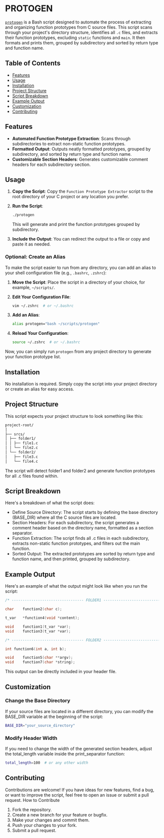 # PROTOGEN

[`protogen`](./protogen) is a Bash script designed to automate the process of extracting and organizing function prototypes from C source files. This script scans through your project's directory structure, identifies all `.c` files, and extracts their function prototypes, excluding `static` functions and `main`. It then formats and prints them, grouped by subdirectory and sorted by return type and function name.

## Table of Contents

- [Features](#features)
- [Usage](#usage)
- [Installation](#installation)
- [Project Structure](#project-structure)
- [Script Breakdown](#script-breakdown)
- [Example Output](#example-output)
- [Customization](#customization)
- [Contributing](#contributing)

## Features

- **Automated Function Prototype Extraction**: Scans through subdirectories to extract non-static function prototypes.
- **Formatted Output**: Outputs neatly formatted prototypes, grouped by subdirectory, and sorted by return type and function name.
- **Customizable Section Headers**: Generates customizable comment headers for each subdirectory section.

## Usage

1. **Copy the Script**: Copy the `Function Prototype Extractor` script to the root directory of your C project or any location you prefer.

2. **Run the Script**:
    ```bash
    ./protogen
    ```
    This will generate and print the function prototypes grouped by subdirectory.

3. **Include the Output**: You can redirect the output to a file or copy and paste it as needed.

### Optional: Create an Alias

To make the script easier to run from any directory, you can add an alias to your shell configuration file (e.g., `.bashrc`, `.zshrc`):

1. **Move the Script**: Place the script in a directory of your choice, for example, `~/scripts/`.

2. **Edit Your Configuration File**:
    ```bash
    vim ~/.zshrc  # or ~/.bashrc
    ```

3. **Add an Alias**:
    ```bash
    alias protogen="bash ~/scripts/protogen"
    ```

4. **Reload Your Configuration**:
    ```bash
    source ~/.zshrc  # or ~/.bashrc
    ```

Now, you can simply run `protogen` from any project directory to generate your function prototype list.

## Installation

No installation is required. Simply copy the script into your project directory or create an alias for easy access.

## Project Structure

This script expects your project structure to look something like this:

```txt
project-root/
│
├── srcs/
│ ├── folder1/
│ │ ├── file1.c
│ │ └── file2.c
│ └── folder2/
│   ├── file3.c
│   └── file4.c
```

The script will detect folder1 and folder2 and generate function prototypes for all .c files found within.

## Script Breakdown

Here's a breakdown of what the script does:

- Define Source Directory: The script starts by defining the base directory (BASE_DIR) where all the C source files are located.
- Section Headers: For each subdirectory, the script generates a comment header based on the directory name, formatted as a section separator.
- Function Extraction: The script finds all .c files in each subdirectory, extracts non-static function prototypes, and filters out the main function.
- Sorted Output: The extracted prototypes are sorted by return type and function name, and then printed, grouped by subdirectory.

## Example Output

Here's an example of what the output might look like when you run the script:

```c
/* --------------------------------- FOLDER1 -------------------------------- */

char	function2(char c);

t_var	*function4(void *content);

void	function1(t_var *var);
void	function3(t_var *var);

/* --------------------------------- FOLDER2 -------------------------------- */

int	function6(int a, int b);

void	function5(char **argv);
void	function7(char *string);
```

This output can be directly included in your header file.

## Customization

### Change the Base Directory

If your source files are located in a different directory, you can modify the BASE_DIR variable at the beginning of the script:

```bash
BASE_DIR="your_source_directory"
```

### Modify Header Width

If you need to change the width of the generated section headers, adjust the total_length variable inside the print_separator function:

```bash
total_length=100  # or any other width
```

## Contributing

Contributions are welcome! If you have ideas for new features, find a bug, or want to improve the script, feel free to open an issue or submit a pull request.
How to Contribute

1. Fork the repository.
2. Create a new branch for your feature or bugfix.
3. Make your changes and commit them.
4. Push your changes to your fork.
5. Submit a pull request.

